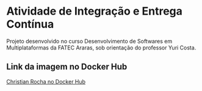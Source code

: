 # Atividade de Integração e Entrega Contínua  
Projeto desenvolvido no curso Desenvolvimento de Softwares em Multiplataformas da FATEC Araras, sob orientação do professor Yuri Costa.

## Link da imagem no Docker Hub  
[Christian Rocha no Docker Hub](https://hub.docker.com/r/christianrocha/your-cicd-app)
